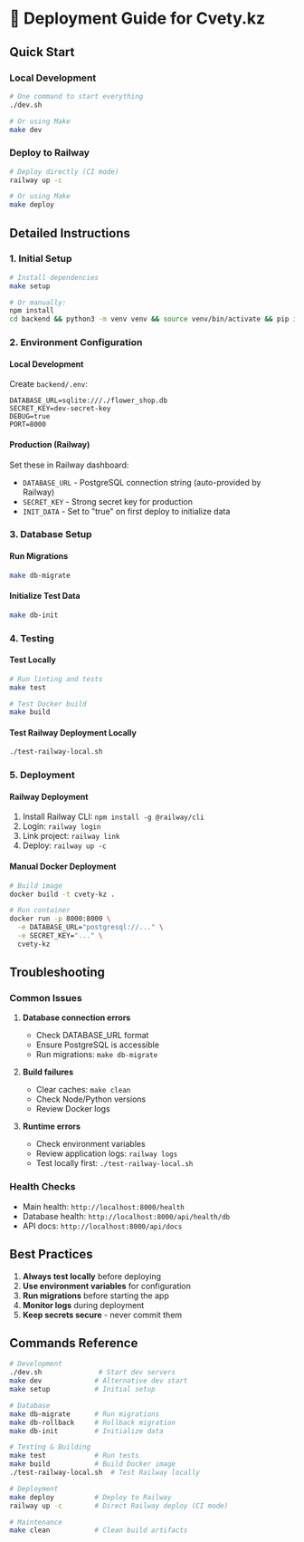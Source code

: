# 🚀 Deployment Guide for Cvety.kz

## Quick Start

### Local Development
```bash
# One command to start everything
./dev.sh

# Or using Make
make dev
```

### Deploy to Railway
```bash
# Deploy directly (CI mode)
railway up -c

# Or using Make
make deploy
```

## Detailed Instructions

### 1. Initial Setup
```bash
# Install dependencies
make setup

# Or manually:
npm install
cd backend && python3 -m venv venv && source venv/bin/activate && pip install -r requirements.txt
```

### 2. Environment Configuration

#### Local Development
Create `backend/.env`:
```env
DATABASE_URL=sqlite:///./flower_shop.db
SECRET_KEY=dev-secret-key
DEBUG=true
PORT=8000
```

#### Production (Railway)
Set these in Railway dashboard:
- `DATABASE_URL` - PostgreSQL connection string (auto-provided by Railway)
- `SECRET_KEY` - Strong secret key for production
- `INIT_DATA` - Set to "true" on first deploy to initialize data

### 3. Database Setup

#### Run Migrations
```bash
make db-migrate
```

#### Initialize Test Data
```bash
make db-init
```

### 4. Testing

#### Test Locally
```bash
# Run linting and tests
make test

# Test Docker build
make build
```

#### Test Railway Deployment Locally
```bash
./test-railway-local.sh
```

### 5. Deployment

#### Railway Deployment
1. Install Railway CLI: `npm install -g @railway/cli`
2. Login: `railway login`
3. Link project: `railway link`
4. Deploy: `railway up -c`

#### Manual Docker Deployment
```bash
# Build image
docker build -t cvety-kz .

# Run container
docker run -p 8000:8000 \
  -e DATABASE_URL="postgresql://..." \
  -e SECRET_KEY="..." \
  cvety-kz
```

## Troubleshooting

### Common Issues

1. **Database connection errors**
   - Check DATABASE_URL format
   - Ensure PostgreSQL is accessible
   - Run migrations: `make db-migrate`

2. **Build failures**
   - Clear caches: `make clean`
   - Check Node/Python versions
   - Review Docker logs

3. **Runtime errors**
   - Check environment variables
   - Review application logs: `railway logs`
   - Test locally first: `./test-railway-local.sh`

### Health Checks

- Main health: `http://localhost:8000/health`
- Database health: `http://localhost:8000/api/health/db`
- API docs: `http://localhost:8000/api/docs`

## Best Practices

1. **Always test locally** before deploying
2. **Use environment variables** for configuration
3. **Run migrations** before starting the app
4. **Monitor logs** during deployment
5. **Keep secrets secure** - never commit them

## Commands Reference

```bash
# Development
./dev.sh              # Start dev servers
make dev             # Alternative dev start
make setup           # Initial setup

# Database
make db-migrate      # Run migrations
make db-rollback     # Rollback migration
make db-init         # Initialize data

# Testing & Building
make test            # Run tests
make build           # Build Docker image
./test-railway-local.sh  # Test Railway locally

# Deployment
make deploy          # Deploy to Railway
railway up -c        # Direct Railway deploy (CI mode)

# Maintenance
make clean           # Clean build artifacts
```
